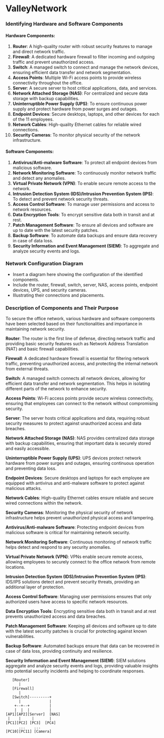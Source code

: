# ValleyNetwork

### Identifying Hardware and Software Components

#### Hardware Components:
1. **Router**: A high-quality router with robust security features to manage and direct network traffic.
2. **Firewall**: A dedicated hardware firewall to filter incoming and outgoing traffic and prevent unauthorized access.
3. **Switch**: A managed switch to connect and manage the network devices, ensuring efficient data transfer and network segmentation.
4. **Access Points**: Multiple Wi-Fi access points to provide wireless connectivity throughout the office.
5. **Server**: A secure server to host critical applications, data, and services.
6. **Network Attached Storage (NAS)**: For centralized and secure data storage with backup capabilities.
7. **Uninterruptible Power Supply (UPS)**: To ensure continuous power supply and protect hardware from power surges and outages.
8. **Endpoint Devices**: Secure desktops, laptops, and other devices for each of the 11 employees.
9. **Network Cables**: High-quality Ethernet cables for reliable wired connections.
10. **Security Cameras**: To monitor physical security of the network infrastructure.

#### Software Components:
1. **Antivirus/Anti-malware Software**: To protect all endpoint devices from malicious software.
2. **Network Monitoring Software**: To continuously monitor network traffic and detect any anomalies.
3. **Virtual Private Network (VPN)**: To enable secure remote access to the network.
4. **Intrusion Detection System (IDS)/Intrusion Prevention System (IPS)**: To detect and prevent network security threats.
5. **Access Control Software**: To manage user permissions and access to network resources.
6. **Data Encryption Tools**: To encrypt sensitive data both in transit and at rest.
7. **Patch Management Software**: To ensure all devices and software are up to date with the latest security patches.
8. **Backup Software**: To automate data backups and ensure data recovery in case of data loss.
9. **Security Information and Event Management (SIEM)**: To aggregate and analyze security events and logs.

### Network Configuration Diagram

* Insert a diagram here showing the configuration of the identified components.
* Include the router, firewall, switch, server, NAS, access points, endpoint devices, UPS, and security cameras.
* Illustrating their connections and placements.


### Description of Components and Their Purpose

To secure the office network, various hardware and software components have been selected based on their functionalities and importance in maintaining network security.

**Router**: The router is the first line of defense, directing network traffic and providing basic security features such as Network Address Translation (NAT) and basic firewall capabilities.

**Firewall**: A dedicated hardware firewall is essential for filtering network traffic, preventing unauthorized access, and protecting the internal network from external threats.

**Switch**: A managed switch connects all network devices, allowing for efficient data transfer and network segmentation. This helps in isolating different parts of the network to enhance security.

**Access Points**: Wi-Fi access points provide secure wireless connectivity, ensuring that employees can connect to the network without compromising security.

**Server**: The server hosts critical applications and data, requiring robust security measures to protect against unauthorized access and data breaches.

**Network Attached Storage (NAS)**: NAS provides centralized data storage with backup capabilities, ensuring that important data is securely stored and easily accessible.

**Uninterruptible Power Supply (UPS)**: UPS devices protect network hardware from power surges and outages, ensuring continuous operation and preventing data loss.

**Endpoint Devices**: Secure desktops and laptops for each employee are equipped with antivirus and anti-malware software to protect against malicious attacks.

**Network Cables**: High-quality Ethernet cables ensure reliable and secure wired connections within the network.

**Security Cameras**: Monitoring the physical security of network infrastructure helps prevent unauthorized physical access and tampering.

**Antivirus/Anti-malware Software**: Protecting endpoint devices from malicious software is critical for maintaining network security.

**Network Monitoring Software**: Continuous monitoring of network traffic helps detect and respond to any security anomalies.

**Virtual Private Network (VPN)**: VPNs enable secure remote access, allowing employees to securely connect to the office network from remote locations.

**Intrusion Detection System (IDS)/Intrusion Prevention System (IPS)**: IDS/IPS solutions detect and prevent security threats, providing an additional layer of protection.

**Access Control Software**: Managing user permissions ensures that only authorized users have access to specific network resources.

**Data Encryption Tools**: Encrypting sensitive data both in transit and at rest prevents unauthorized access and data breaches.

**Patch Management Software**: Keeping all devices and software up to date with the latest security patches is crucial for protecting against known vulnerabilities.

**Backup Software**: Automated backups ensure that data can be recovered in case of data loss, providing continuity and resilience.

**Security Information and Event Management (SIEM)**: SIEM solutions aggregate and analyze security events and logs, providing valuable insights into potential security incidents and helping to coordinate responses.


```
   [Router]
      |
   [Firewall]
      |
   [Switch]---------+
      |             |
    +--+--+         |
    |  |  |         |
[AP1][AP2][Server]  [NAS]
 |    |     |       |
[PC1][PC2] [PC3]  [PC4]
      ...    ...
[PC10][PC11] [Camera]
```
